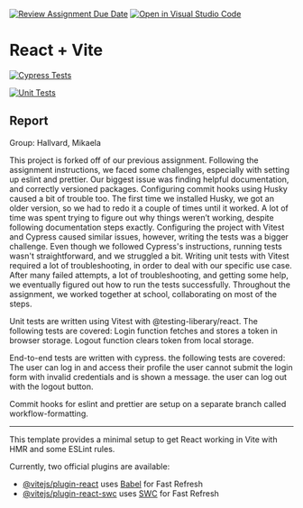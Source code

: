 [![Review Assignment Due Date](https://classroom.github.com/assets/deadline-readme-button-24ddc0f5d75046c5622901739e7c5dd533143b0c8e959d652212380cedb1ea36.svg)](https://classroom.github.com/a/8ndPp79U)
[![Open in Visual Studio Code](https://classroom.github.com/assets/open-in-vscode-718a45dd9cf7e7f842a935f5ebbe5719a5e09af4491e668f4dbf3b35d5cca122.svg)](https://classroom.github.com/online_ide?assignment_repo_id=12225718&assignment_repo_type=AssignmentRepo)

# React + Vite

[![Cypress Tests](https://github.com/Hallvard-Benan/fed2-workflow-course-assignment/actions/workflows/e2e-testing.js.yml/badge.svg?branch=workflow)](https://github.com/Hallvard-Benan/fed2-workflow-course-assignment/actions/workflows/e2e-testing.js.yml)

[![Unit Tests](https://github.com/Hallvard-Benan/fed2-workflow-course-assignment/actions/workflows/unit-testing.js.yml/badge.svg?branch=workflow)](https://github.com/Hallvard-Benan/fed2-workflow-course-assignment/actions/workflows/unit-testing.js.yml)

## Report

Group:
Hallvard, Mikaela

This project is forked off of our previous assignment. Following the assignment instructions, we faced some challenges, especially with setting up eslint and prettier. Our biggest issue was finding helpful documentation, and correctly versioned packages. Configuring commit hooks using Husky caused a bit of trouble too. The first time we installed Husky, we got an older version, so we had to redo it a couple of times until it worked. A lot of time was spent trying to figure out why things weren’t working, despite following documentation steps exactly.
Configuring the project with Vitest and Cypress caused similar issues, however, writing the tests was a bigger challenge. Even though we followed Cypress's instructions, running tests wasn't straightforward, and we struggled a bit.
Writing unit tests with Vitest required a lot of troubleshooting, in order to deal with our specific use case.
After many failed attempts, a lot of troubleshooting, and getting some help, we eventually figured out how to run the tests successfully.
Throughout the assignment, we worked together at school, collaborating on most of the steps.

Unit tests are written using Vitest with @testing-liberary/react. The following tests are covered:
Login function fetches and stores a token in browser storage.
Logout function clears token from local storage.

End-to-end tests are written with cypress. the following tests are covered:
The user can log in and access their profile
the user cannot submit the login form with invalid credentials and is shown a message.
the user can log out with the logout button.

Commit hooks for eslint and prettier are setup on a separate branch called workflow-formatting.

---

This template provides a minimal setup to get React working in Vite with HMR and some ESLint rules.

Currently, two official plugins are available:

- [@vitejs/plugin-react](https://github.com/vitejs/vite-plugin-react/blob/main/packages/plugin-react/README.md) uses [Babel](https://babeljs.io/) for Fast Refresh
- [@vitejs/plugin-react-swc](https://github.com/vitejs/vite-plugin-react-swc) uses [SWC](https://swc.rs/) for Fast Refresh
